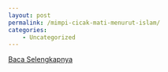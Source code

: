 ```yaml
---
layout: post
permalink: /mimpi-cicak-mati-menurut-islam/
categories:
    - Uncategorized
---
```


[Baca Selengkapnya](/07)